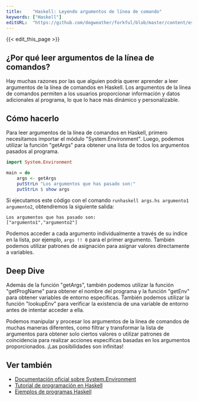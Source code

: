 ```yaml
---
title:    "Haskell: Leyendo argumentos de línea de comando"
keywords: ["Haskell"]
editURL:  "https://github.com/dogweather/forkful/blob/master/content/es/haskell/reading-command-line-arguments.md"
---
```


{{< edit_this_page >}}

## ¿Por qué leer argumentos de la línea de comandos?

Hay muchas razones por las que alguien podría querer aprender a leer argumentos de la línea de comandos en Haskell. Los argumentos de la línea de comandos permiten a los usuarios proporcionar información y datos adicionales al programa, lo que lo hace más dinámico y personalizable.

## Cómo hacerlo

Para leer argumentos de la línea de comandos en Haskell, primero necesitamos importar el módulo "System.Environment". Luego, podemos utilizar la función "getArgs" para obtener una lista de todos los argumentos pasados al programa.

```Haskell
import System.Environment

main = do
    args <- getArgs
    putStrLn "Los argumentos que has pasado son:"
    putStrLn $ show args
```

Si ejecutamos este código con el comando `runhaskell args.hs argumento1 argumento2`, obtendremos la siguiente salida:

```
Los argumentos que has pasado son:
["argumento1","argumento2"]
```

Podemos acceder a cada argumento individualmente a través de su índice en la lista, por ejemplo, `args !! 0` para el primer argumento. También podemos utilizar patrones de asignación para asignar valores directamente a variables.

## Deep Dive

Además de la función "getArgs", también podemos utilizar la función "getProgName" para obtener el nombre del programa y la función "getEnv" para obtener variables de entorno específicas. También podemos utilizar la función "lookupEnv" para verificar la existencia de una variable de entorno antes de intentar acceder a ella.

Podemos manipular y procesar los argumentos de la línea de comandos de muchas maneras diferentes, como filtrar y transformar la lista de argumentos para obtener solo ciertos valores o utilizar patrones de coincidencia para realizar acciones específicas basadas en los argumentos proporcionados. ¡Las posibilidades son infinitas!

## Ver también

- [Documentación oficial sobre System.Environment](https://hackage.haskell.org/package/base-4.14.0.0/docs/System-Environment.html)
- [Tutorial de programación en Haskell](https://www.tutorialspoint.com/haskell/index.htm)
- [Ejemplos de programas Haskell](https://wiki.haskell.org/Example_code)